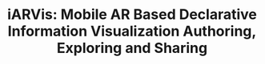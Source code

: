 ---
title: "iARVis: Mobile AR Based Declarative Information Visualization Authoring, Exploring and Sharing"
authors:
  - "Junjie Chen"
  - "Chenhui Li*"
  - "Sicheng Song"
  - "Changbo Wang*"
image: 2023_vr_iARVis.jpg
venue: "IEEE Conference on Virtual Reality and 3D User Interfaces 2023 (IEEE VR 2023) (CCF A)"
paper: https://github.com/iARVis/iARVis-Client/raw/main/iARVis_paper.pdf
video: http://chenhui.li/demo/VR_2023_iARVis.mp4
code: https://github.com/iARVis/iARVis-Client
website: 
---